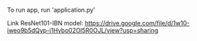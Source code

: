 To run app, run 'application.py'

Link ResNet101-IBN model: https://drive.google.com/file/d/1w10-iweo9b5dQyp-i1Hvbo02Ol5R0OJL/view?usp=sharing

